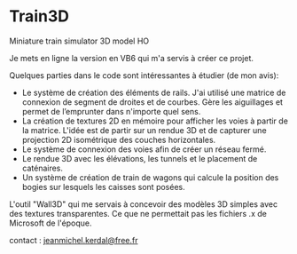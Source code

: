 # Train3D
 Miniature train simulator 3D model HO

Je mets en ligne la version en VB6 qui m'a servis à créer ce projet.

Quelques parties dans le code sont intéressantes à étudier (de mon avis):
- Le système de création des éléments de rails. J'ai utilisé une matrice de connexion de segment de droites et de courbes. Gère les aiguillages et permet de l’emprunter dans n'importe quel sens.
- La création de textures 2D en mémoire pour afficher les voies à partir de la matrice. L'idée est de partir sur un rendue 3D et de capturer une projection 2D isométrique des couches horizontales. 
- Le système de connexion des voies afin de créer un réseau fermé.
- Le rendue 3D avec les élévations, les tunnels et le placement de caténaires.
- Un système de création de train de wagons qui calcule la position des bogies sur lesquels les caisses sont posées.

L'outil "Wall3D" qui me servais à concevoir des modèles 3D simples avec des textures transparentes. Ce que ne permettait pas les fichiers .x de Microsoft de l'époque.

contact : jeanmichel.kerdal@free.fr
